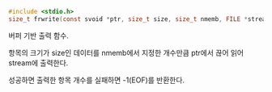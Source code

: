 ~~~c
#include <stdio.h>
size_t frwrite(const svoid *ptr, size_t size, size_t nmemb, FILE *stream);
~~~

버퍼 기반 출력 함수.

항목의 크기가 size인 데이터를 nmemb에서 지정한 개수만큼 ptr에서 끊어 읽어 stream에 출력한다.

성공하면 출력한 항목 개수를
실패하면 -1(EOF)를 반환한다.